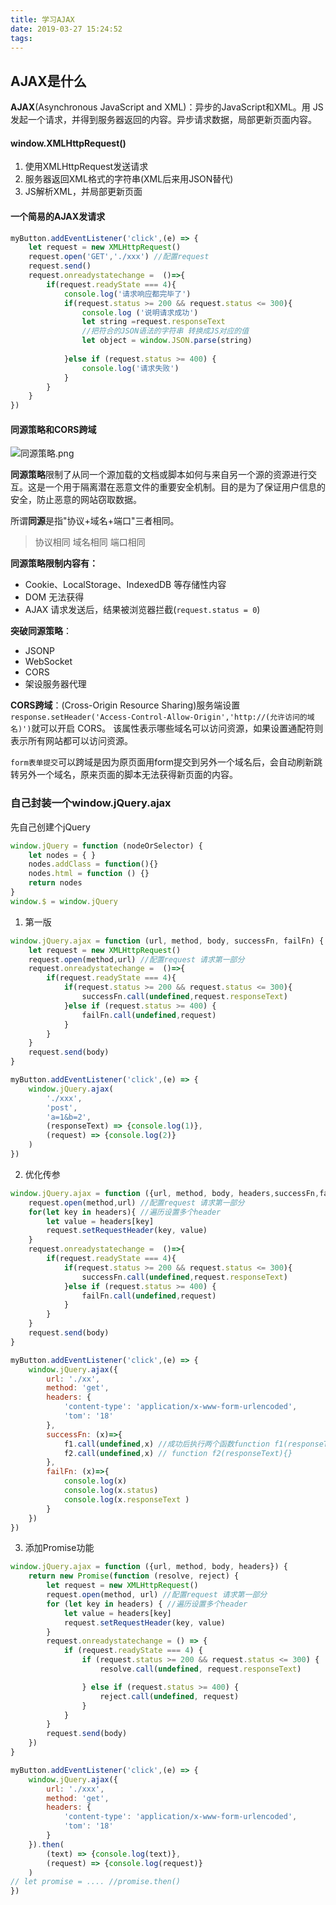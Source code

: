 ```yaml
---
title: 学习AJAX
date: 2019-03-27 15:24:52
tags:
---
```


## AJAX是什么

**AJAX**(Asynchronous JavaScript and XML)：异步的JavaScript和XML。用 JS 发起一个请求，并得到服务器返回的内容。异步请求数据，局部更新页面内容。

#### window.XMLHttpRequest()

1. 使用XMLHttpRequest发送请求
2. 服务器返回XML格式的字符串(XML后来用JSON替代)
3. JS解析XML，并局部更新页面

#### 一个简易的AJAX发请求

```js
myButton.addEventListener('click',(e) => {
    let request = new XMLHttpRequest()
    request.open('GET','./xxx') //配置request
    request.send()   
    request.onreadystatechange =  ()=>{
        if(request.readyState === 4){
            console.log('请求响应都完毕了')
            if(request.status >= 200 && request.status <= 300){
                console.log ('说明请求成功')               
                let string =request.responseText
                //把符合的JSON语法的字符串 转换成JS对应的值
                let object = window.JSON.parse(string)
             
            }else if (request.status >= 400) {
                console.log('请求失败')
            }
        }
    }
})
```

#### 同源策略和CORS跨域

![同源策略.png](https://i.loli.net/2019/03/27/5c9b3a36adfa5.png)

**同源策略**限制了从同一个源加载的文档或脚本如何与来自另一个源的资源进行交互。这是一个用于隔离潜在恶意文件的重要安全机制。目的是为了保证用户信息的安全，防止恶意的网站窃取数据。

所谓**同源**是指"协议+域名+端口"三者相同。

> 协议相同
> 域名相同
> 端口相同

**同源策略限制内容有：**

- Cookie、LocalStorage、IndexedDB 等存储性内容
- DOM 无法获得
- AJAX 请求发送后，结果被浏览器拦截(`request.status = 0`)

 **突破同源策略**：

- JSONP
- WebSocket
- CORS
- 架设服务器代理

**CORS跨域**：(Cross-Origin Resource Sharing)服务端设置`response.setHeader('Access-Control-Allow-Origin','http://(允许访问的域名)')`就可以开启 CORS。 该属性表示哪些域名可以访问资源，如果设置通配符则表示所有网站都可以访问资源。

`form表单提交`可以跨域是因为原页面用form提交到另外一个域名后，会自动刷新跳转另外一个域名，原来页面的脚本无法获得新页面的内容。

### 自己封装一个window.jQuery.ajax

先自己创建个jQuery

```js
window.jQuery = function (nodeOrSelector) {
    let nodes = { }
    nodes.addClass = function(){}
    nodes.html = function () {}
    return nodes
}
window.$ = window.jQuery
```

1. 第一版

```js
window.jQuery.ajax = function (url, method, body, successFn, failFn) {
    let request = new XMLHttpRequest()
    request.open(method,url) //配置request 请求第一部分
    request.onreadystatechange =  ()=>{
        if(request.readyState === 4){
            if(request.status >= 200 && request.status <= 300){
                successFn.call(undefined,request.responseText)
            }else if (request.status >= 400) {
                failFn.call(undefined,request)
            }
        }
    }
    request.send(body)
}
```

```js
myButton.addEventListener('click',(e) => {
    window.jQuery.ajax(
        './xxx',
        'post',
        'a=1&b=2',
        (responseText) => {console.log(1)},
        (request) => {console.log(2)}
    )
})
```

2. 优化传参

```js
window.jQuery.ajax = function ({url, method, body, headers,successFn,failFn}) {
    request.open(method,url) //配置request 请求第一部分
    for(let key in headers){ //遍历设置多个header
        let value = headers[key]
        request.setRequestHeader(key, value)
    }
    request.onreadystatechange =  ()=>{
        if(request.readyState === 4){
            if(request.status >= 200 && request.status <= 300){
                successFn.call(undefined,request.responseText)
            }else if (request.status >= 400) {
                failFn.call(undefined,request)
            }
        }
    }
    request.send(body)
}

```

```js
myButton.addEventListener('click',(e) => {
    window.jQuery.ajax({
        url: './xx',
        method: 'get',
        headers: {
            'content-type': 'application/x-www-form-urlencoded',
            'tom': '18'
        },
        successFn: (x)=>{
            f1.call(undefined,x) //成功后执行两个函数function f1(responseText){}；
            f2.call(undefined,x) // function f2(responseText){}
        },
        failFn: (x)=>{
            console.log(x)
            console.log(x.status)
            console.log(x.responseText )
        }
    })
})
```

3. 添加Promise功能

```js
window.jQuery.ajax = function ({url, method, body, headers}) {
  	return new Promise(function (resolve, reject) {
        let request = new XMLHttpRequest()
        request.open(method, url) //配置request 请求第一部分
        for (let key in headers) { //遍历设置多个header
            let value = headers[key]
            request.setRequestHeader(key, value)
        }
        request.onreadystatechange = () => {
            if (request.readyState === 4) {
                if (request.status >= 200 && request.status <= 300) {
                    resolve.call(undefined, request.responseText)

                } else if (request.status >= 400) {
                    reject.call(undefined, request)
                }
            }
        }
        request.send(body)
    })
}
```

```js
myButton.addEventListener('click',(e) => {
    window.jQuery.ajax({
        url: './xxx',
        method: 'get',
        headers: {
            'content-type': 'application/x-www-form-urlencoded',
            'tom': '18'
        }
    }).then(
        (text) => {console.log(text)},
        (request) => {console.log(request)}
    )
// let promise = .... //promise.then()
})
```

